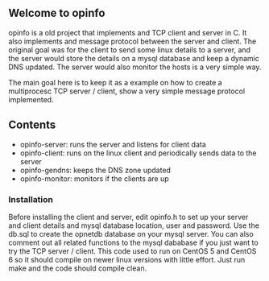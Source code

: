 ## Welcome to opinfo ##

opinfo is a old project that implements and TCP client and server in C.
It also implements and message protocol between the server and client.
The original goal was for the client to send some linux details to a server,
and the server would store the details on a mysql database and keep a dynamic
DNS updated. The server would also monitor the hosts is a very simple way.

The main goal here is to keep it as a example on how to create a multiprocesc TCP
server / client, show a very simple message protocol implemented.

## Contents

 * opinfo-server: runs the server and listens for client data
 * opinfo-client: runs on the linux client and periodically sends data to the server
 * opinfo-gendns: keeps the DNS zone updated
 * opinfo-monitor: monitors if the clients are up

### Installation ###

Before installing the client and server, edit opinfo.h to set up your server
and client details and mysql database location, user and password.
Use the db.sql to create the opnetdb database on your mysql server.
You can also comment out all related functions to the mysql dababase if you
just want to try the TCP server / client.
This code used to run on CentOS 5 and CentOS 6 so it should compile on newer
linux versions with little effort.
Just run make and the code should compile clean.
